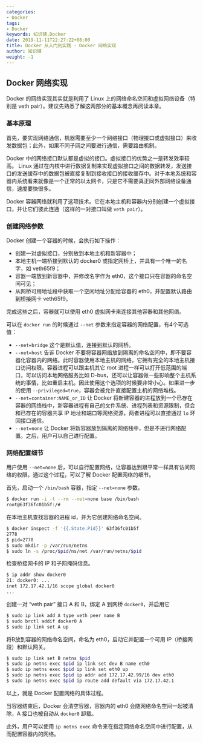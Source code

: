 ```yaml
---
categories:
- Docker
tags:
- Docker  
keywords: 知识铺,Docker
date: 2019-11-11T22:27:22+08:00
title: Docker 从入门到实践 - Docker 网络实现
author: 知识铺
weight: -1
---
```


## Docker 网络实现

Docker 的网络实现其实就是利用了 Linux 上的网络命名空间和虚拟网络设备（特别是 veth pair）。建议先熟悉了解这两部分的基本概念再阅读本章。

### 基本原理
首先，要实现网络通信，机器需要至少一个网络接口（物理接口或虚拟接口）来收发数据包；此外，如果不同子网之间要进行通信，需要路由机制。

Docker 中的网络接口默认都是虚拟的接口。虚拟接口的优势之一是转发效率较高。
Linux 通过在内核中进行数据复制来实现虚拟接口之间的数据转发，发送接口的发送缓存中的数据包被直接复制到接收接口的接收缓存中。对于本地系统和容器内系统看来就像是一个正常的以太网卡，只是它不需要真正同外部网络设备通信，速度要快很多。

Docker 容器网络就利用了这项技术。它在本地主机和容器内分别创建一个虚拟接口，并让它们彼此连通（这样的一对接口叫做 `veth pair`）。

### 创建网络参数
Docker 创建一个容器的时候，会执行如下操作：
* 创建一对虚拟接口，分别放到本地主机和新容器中；
* 本地主机一端桥接到默认的 docker0 或指定网桥上，并具有一个唯一的名字，如 veth65f9；
* 容器一端放到新容器中，并修改名字作为 eth0，这个接口只在容器的命名空间可见；
* 从网桥可用地址段中获取一个空闲地址分配给容器的 eth0，并配置默认路由到桥接网卡 veth65f9。

完成这些之后，容器就可以使用 eth0 虚拟网卡来连接其他容器和其他网络。

可以在 `docker run` 的时候通过 `--net` 参数来指定容器的网络配置，有4个可选值：
* `--net=bridge` 这个是默认值，连接到默认的网桥。
* `--net=host` 告诉 Docker 不要将容器网络放到隔离的命名空间中，即不要容器化容器内的网络。此时容器使用本地主机的网络，它拥有完全的本地主机接口访问权限。容器进程可以跟主机其它 root 进程一样可以打开低范围的端口，可以访问本地网络服务比如 D-bus，还可以让容器做一些影响整个主机系统的事情，比如重启主机。因此使用这个选项的时候要非常小心。如果进一步的使用 `--privileged=true`，容器会被允许直接配置主机的网络堆栈。
* `--net=container:NAME_or_ID` 让 Docker 将新建容器的进程放到一个已存在容器的网络栈中，新容器进程有自己的文件系统、进程列表和资源限制，但会和已存在的容器共享 IP 地址和端口等网络资源，两者进程可以直接通过 `lo` 环回接口通信。
* `--net=none` 让 Docker 将新容器放到隔离的网络栈中，但是不进行网络配置。之后，用户可以自己进行配置。

### 网络配置细节
用户使用 `--net=none` 后，可以自行配置网络，让容器达到跟平常一样具有访问网络的权限。通过这个过程，可以了解 Docker 配置网络的细节。

首先，启动一个 `/bin/bash` 容器，指定 `--net=none` 参数。
```bash
$ docker run -i -t --rm --net=none base /bin/bash
root@63f36fc01b5f:/#
```
在本地主机查找容器的进程 id，并为它创建网络命名空间。
```bash
$ docker inspect -f '{{.State.Pid}}' 63f36fc01b5f
2778
$ pid=2778
$ sudo mkdir -p /var/run/netns
$ sudo ln -s /proc/$pid/ns/net /var/run/netns/$pid
```
检查桥接网卡的 IP 和子网掩码信息。
```bash
$ ip addr show docker0
21: docker0: ...
inet 172.17.42.1/16 scope global docker0
...
```
创建一对 “veth pair” 接口 A 和 B，绑定 A 到网桥 `docker0`，并启用它
```bash
$ sudo ip link add A type veth peer name B
$ sudo brctl addif docker0 A
$ sudo ip link set A up
```
将B放到容器的网络命名空间，命名为 eth0，启动它并配置一个可用 IP（桥接网段）和默认网关。
```bash
$ sudo ip link set B netns $pid
$ sudo ip netns exec $pid ip link set dev B name eth0
$ sudo ip netns exec $pid ip link set eth0 up
$ sudo ip netns exec $pid ip addr add 172.17.42.99/16 dev eth0
$ sudo ip netns exec $pid ip route add default via 172.17.42.1
```
以上，就是 Docker 配置网络的具体过程。

当容器结束后，Docker 会清空容器，容器内的 eth0 会随网络命名空间一起被清除，A 接口也被自动从 `docker0` 卸载。

此外，用户可以使用 `ip netns exec` 命令来在指定网络命名空间中进行配置，从而配置容器内的网络。
